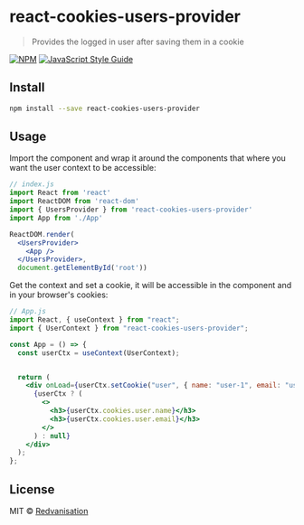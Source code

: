 # react-cookies-users-provider

> Provides the logged in user after saving them in a cookie

[![NPM](https://img.shields.io/npm/v/react-cookies-users-provider.svg)](https://www.npmjs.com/package/react-cookies-users-provider) [![JavaScript Style Guide](https://img.shields.io/badge/code_style-standard-brightgreen.svg)](https://standardjs.com)

## Install

```bash
npm install --save react-cookies-users-provider
```

## Usage

Import the component and wrap it around the components that where you want the user context to be accessible:
```jsx
// index.js
import React from 'react'
import ReactDOM from 'react-dom'
import { UsersProvider } from 'react-cookies-users-provider'
import App from './App'

ReactDOM.render(
  <UsersProvider>
    <App />
  </UsersProvider>, 
  document.getElementById('root'))
```

Get the context and set a cookie, it will be accessible in the component and in your browser's cookies:

```jsx
// App.js
import React, { useContext } from "react";
import { UserContext } from "react-cookies-users-provider";

const App = () => {
  const userCtx = useContext(UserContext);


  return (
    <div onLoad={userCtx.setCookie("user", { name: "user-1", email: "user-1@example.com" })}>
      {userCtx ? (
        <>
          <h3>{userCtx.cookies.user.name}</h3>
          <h3>{userCtx.cookies.user.email}</h3>
        </>
      ) : null}
    </div>
  );
};
```

## License

MIT © [Redvanisation](https://github.com/Redvanisation)

